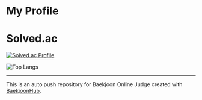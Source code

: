# My Profile


# Solved.ac
[![Solved.ac Profile](http://mazassumnida.wtf/api/generate_badge?boj=sjhblieve)](https://solved.ac/sjhblieve)

![Top Langs](https://github-readme-stats.vercel.app/api/top-langs/?username=Nubox007&layout=compact&theme=merko)

----



This is an auto push repository for Baekjoon Online Judge created with [BaekjoonHub](https://github.com/BaekjoonHub/BaekjoonHub).

